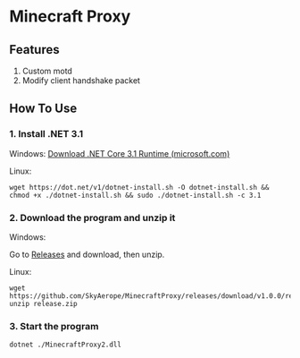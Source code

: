 # Minecraft Proxy
## Features

1. Custom motd
2. Modify client handshake packet

## How To Use

### 1. Install .NET 3.1

Windows: [Download .NET Core 3.1 Runtime (microsoft.com)](https://dotnet.microsoft.com/en-us/download/dotnet/3.1/runtime?cid=getdotnetcore)

Linux:

```shell
wget https://dot.net/v1/dotnet-install.sh -O dotnet-install.sh && chmod +x ./dotnet-install.sh && sudo ./dotnet-install.sh -c 3.1
```

### 2. Download the program and unzip it

Windows:

Go to [Releases](https://github.com/SkyAerope/MinecraftProxy/releases) and download, then unzip.

Linux:

````shell
wget https://github.com/SkyAerope/MinecraftProxy/releases/download/v1.0.0/release.zip
unzip release.zip
````

### 3. Start the program

```shell
dotnet ./MinecraftProxy2.dll
```

